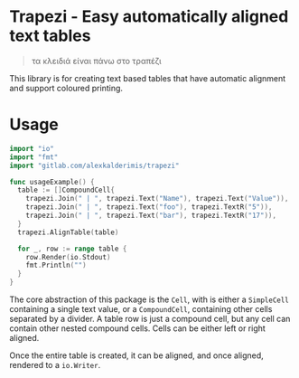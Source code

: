 Trapezi - Easy automatically aligned text tables
================================================

> τα κλειδιά είναι πάνω στο τραπέζι

This library is for creating text based tables that have automatic alignment
and support coloured printing.

# Usage

```go
import "io"
import "fmt"
import "gitlab.com/alexkalderimis/trapezi"

func usageExample() {
  table := []CompoundCell{
    trapezi.Join(" | ", trapezi.Text("Name"), trapezi.Text("Value")),
    trapezi.Join(" | ", trapezi.Text("foo"), trapezi.TextR("5")),
    trapezi.Join(" | ", trapezi.Text("bar"), trapezi.TextR("17")),
  }
  trapezi.AlignTable(table)

  for _, row := range table {
    row.Render(io.Stdout)
    fmt.Println("")
  }
}
```

The core abstraction of this package is the `Cell`, with is either
a `SimpleCell` containing a single text value, or a `CompoundCell`, containing
other cells separated by a divider. A table row is just a compound cell, but any
cell can contain other nested compound cells. Cells can be either left or right aligned.

Once the entire table is created, it can be aligned, and once aligned, rendered to a `io.Writer`.


